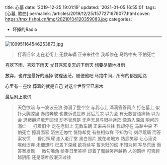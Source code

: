 title: 心墓
date: '2019-12-25 19:01:19'
updated: '2021-01-05 16:55:01'
tags: [心墓, 歌曲]
permalink: /articles/2019/12/25/1577271679077.html
cover: https://tmx.fishpi.cn/img/20210104120359083.jpg
categories: 
- 坏掉的Radio
---
![109951164546253873.jpg](https://tmx.fishpi.cn/img/20210104120359083.jpg)

<!-- require APlayer -->

<link rel="stylesheet" href="https://cdn.jsdelivr.net/npm/aplayer/dist/APlayer.min.css">  
<script src="https://cdn.jsdelivr.net/npm/aplayer/dist/APlayer.min.js"></script>  
<!-- require MetingJS -->  
<script src="https://cdn.jsdelivr.net/npm/meting@2/dist/Meting.min.js"></script>

<meting-js  
server="netease"  
type="song"  
id="1409322717">
</meting-js>

> 打着旧伞 走在老街上
> 无数车辆 正来来往往
> 我却停在 马路中央
> 不怕死亡

喜欢下雨，喜欢下雨天
尤其喜欢夏天的下雨天
想要尽情地淋雨

放弃，也许是最好的选择
彷徨迷茫，随便他吧
马路中间，所有的都是陌路

心里有一座坟
葬着的就是自己
对这个世界早已麻木

最后附上歌词

> 天色欲暗 与一波波云浪
> 弥漫了整个空 与我心上
> 滴滴答答雨点 打在墓上
> 似扑灭胸膛里 赤焰奔放
> 也像诉说世界 此后荒凉
> 以为会 有无数言语痛畅
> 以为会 思绪翻涌敞开回想
> 却不曾想是 无声无息与眼神迷茫
> 像落入深海 瞬间的溺亡
> &emsp;
> 打着旧伞 走在老街上
> 无数车辆 正来来往往
> 我却停在 马路中央
> 不怕死亡
> 擦肩面容 陌生还匆忙
> 恍惚却觉 有些相似样
> 不知为何 刻尽荒唐
> 而答案发慌
> &emsp;
> 昏灯照耀 走入老厅堂
> 黑白照片 就在老地方
> 熟悉笑容 让心滚烫
> 喉似涩痒
> 未细想时 已盖下深藏
> 欲将续写 暂未归的谎
> 不知为何 写尽荒唐
> 而答案发慌
> &emsp;
> 微勾嘴角 绘春日里笑样
> 却着了魔越笑声越扬
> 人的羁绊 可否跨越阴阳
> 还是落叶般泯灭过往

